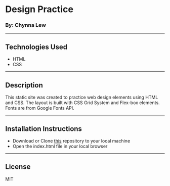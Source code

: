 # Design Practice

### By: Chynna Lew

<hr/>

## Technologies Used

* HTML
* CSS

<hr/>

## Description

This static site was created to practice web design elements using HTML and CSS. The layout is built with CSS Grid System and Flex-box elements. Fonts are from Google Fonts API.

<hr/>

## Installation Instructions

* Download or Clone [this](https://github.com/chynnalew/design-practice) repository to your local machine
* Open the index.html file in your local browser

<hr/>

## License

MIT

